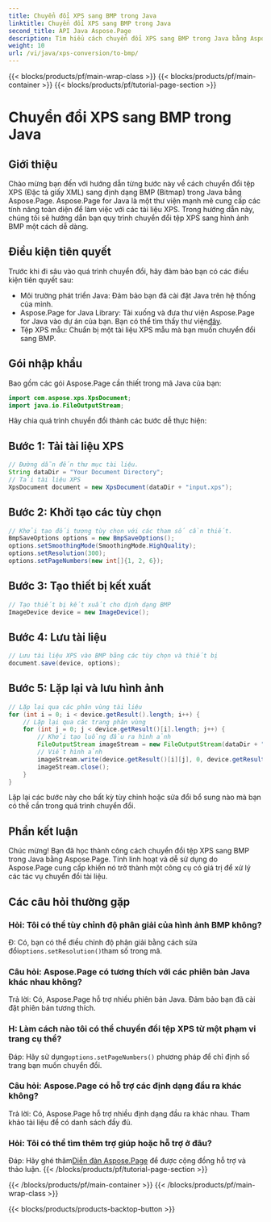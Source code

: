 ```yaml
---
title: Chuyển đổi XPS sang BMP trong Java
linktitle: Chuyển đổi XPS sang BMP trong Java
second_title: API Java Aspose.Page
description: Tìm hiểu cách chuyển đổi XPS sang BMP trong Java bằng Aspose.Page. Hãy làm theo hướng dẫn dễ dàng của chúng tôi để chuyển đổi tài liệu hiệu quả và chất lượng cao.
weight: 10
url: /vi/java/xps-conversion/to-bmp/
---
```


{{< blocks/products/pf/main-wrap-class >}}
{{< blocks/products/pf/main-container >}}
{{< blocks/products/pf/tutorial-page-section >}}

# Chuyển đổi XPS sang BMP trong Java

## Giới thiệu
Chào mừng bạn đến với hướng dẫn từng bước này về cách chuyển đổi tệp XPS (Đặc tả giấy XML) sang định dạng BMP (Bitmap) trong Java bằng Aspose.Page. Aspose.Page for Java là một thư viện mạnh mẽ cung cấp các tính năng toàn diện để làm việc với các tài liệu XPS. Trong hướng dẫn này, chúng tôi sẽ hướng dẫn bạn quy trình chuyển đổi tệp XPS sang hình ảnh BMP một cách dễ dàng.
## Điều kiện tiên quyết
Trước khi đi sâu vào quá trình chuyển đổi, hãy đảm bảo bạn có các điều kiện tiên quyết sau:
- Môi trường phát triển Java: Đảm bảo bạn đã cài đặt Java trên hệ thống của mình.
-  Aspose.Page for Java Library: Tải xuống và đưa thư viện Aspose.Page for Java vào dự án của bạn. Bạn có thể tìm thấy thư viện[đây](https://releases.aspose.com/page/java/).
- Tệp XPS mẫu: Chuẩn bị một tài liệu XPS mẫu mà bạn muốn chuyển đổi sang BMP.
## Gói nhập khẩu
Bao gồm các gói Aspose.Page cần thiết trong mã Java của bạn:
```java
import com.aspose.xps.XpsDocument;
import java.io.FileOutputStream;
```
Hãy chia quá trình chuyển đổi thành các bước dễ thực hiện:
## Bước 1: Tải tài liệu XPS
```java
// Đường dẫn đến thư mục tài liệu.
String dataDir = "Your Document Directory";
// Tải tài liệu XPS
XpsDocument document = new XpsDocument(dataDir + "input.xps");
```
## Bước 2: Khởi tạo các tùy chọn
```java
// Khởi tạo đối tượng tùy chọn với các tham số cần thiết.
BmpSaveOptions options = new BmpSaveOptions();
options.setSmoothingMode(SmoothingMode.HighQuality);
options.setResolution(300);
options.setPageNumbers(new int[]{1, 2, 6});
```
## Bước 3: Tạo thiết bị kết xuất
```java
// Tạo thiết bị kết xuất cho định dạng BMP
ImageDevice device = new ImageDevice();
```
## Bước 4: Lưu tài liệu
```java
// Lưu tài liệu XPS vào BMP bằng các tùy chọn và thiết bị
document.save(device, options);
```
## Bước 5: Lặp lại và lưu hình ảnh
```java
// Lặp lại qua các phân vùng tài liệu
for (int i = 0; i < device.getResult().length; i++) {
    // Lặp lại qua các trang phân vùng
    for (int j = 0; j < device.getResult()[i].length; j++) {
        // Khởi tạo luồng đầu ra hình ảnh
        FileOutputStream imageStream = new FileOutputStream(dataDir + "XPStoBMP" + "_" + (i + 1) + "_" + (j + 1) + ".bmp");
        // Viết hình ảnh
        imageStream.write(device.getResult()[i][j], 0, device.getResult()[i][j].length);
        imageStream.close();
    }
}
```
Lặp lại các bước này cho bất kỳ tùy chỉnh hoặc sửa đổi bổ sung nào mà bạn có thể cần trong quá trình chuyển đổi.
## Phần kết luận
Chúc mừng! Bạn đã học thành công cách chuyển đổi tệp XPS sang BMP trong Java bằng Aspose.Page. Tính linh hoạt và dễ sử dụng do Aspose.Page cung cấp khiến nó trở thành một công cụ có giá trị để xử lý các tác vụ chuyển đổi tài liệu.
## Các câu hỏi thường gặp
### Hỏi: Tôi có thể tùy chỉnh độ phân giải của hình ảnh BMP không?
 Đ: Có, bạn có thể điều chỉnh độ phân giải bằng cách sửa đổi`options.setResolution()`tham số trong mã.
### Câu hỏi: Aspose.Page có tương thích với các phiên bản Java khác nhau không?
Trả lời: Có, Aspose.Page hỗ trợ nhiều phiên bản Java. Đảm bảo bạn đã cài đặt phiên bản tương thích.
### H: Làm cách nào tôi có thể chuyển đổi tệp XPS từ một phạm vi trang cụ thể?
 Đáp: Hãy sử dụng`options.setPageNumbers()` phương pháp để chỉ định số trang bạn muốn chuyển đổi.
### Câu hỏi: Aspose.Page có hỗ trợ các định dạng đầu ra khác không?
Trả lời: Có, Aspose.Page hỗ trợ nhiều định dạng đầu ra khác nhau. Tham khảo tài liệu để có danh sách đầy đủ.
### Hỏi: Tôi có thể tìm thêm trợ giúp hoặc hỗ trợ ở đâu?
 Đáp: Hãy ghé thăm[Diễn đàn Aspose.Page](https://forum.aspose.com/c/page/39) để được cộng đồng hỗ trợ và thảo luận.
{{< /blocks/products/pf/tutorial-page-section >}}

{{< /blocks/products/pf/main-container >}}
{{< /blocks/products/pf/main-wrap-class >}}

{{< blocks/products/products-backtop-button >}}
